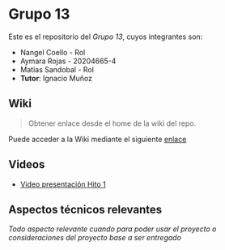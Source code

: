 # Grupo 13

Este es el repositorio del *Grupo 13*, cuyos integrantes son:

* Nangel Coello - Rol
* Aymara Rojas - 20204665-4
* Matias Sandobal - Rol
* **Tutor**: Ignacio Muñoz

## Wiki

> Obtener enlace desde el home de la wiki del repo.

Puede acceder a la Wiki mediante el siguiente [enlace](https://gitlab.inf.utfsm.cl/)

## Videos

* [Video presentación Hito 1](https://youtu.be/2641tP1aIvU?si=_HlVjZZSQiuxmqYd)

## Aspectos técnicos relevantes

_Todo aspecto relevante cuando para poder usar el proyecto o consideraciones del proyecto base a ser entregado_

